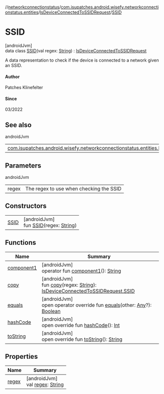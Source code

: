 //[networkconnectionstatus](../../../../index.md)/[com.isupatches.android.wisefy.networkconnectionstatus.entities](../../index.md)/[IsDeviceConnectedToSSIDRequest](../index.md)/[SSID](index.md)

# SSID

[androidJvm]\
data class [SSID](index.md)(val regex: [String](https://kotlinlang.org/api/latest/jvm/stdlib/kotlin/-string/index.html)) : [IsDeviceConnectedToSSIDRequest](../index.md)

A data representation to check if the device is connected to a network given an SSID.

#### Author

Patches Klinefelter

#### Since

03/2022

## See also

androidJvm

| | |
|---|---|
| [com.isupatches.android.wisefy.networkconnectionstatus.entities.IsDeviceConnectedToSSIDRequest](../index.md) |  |

## Parameters

androidJvm

| | |
|---|---|
| regex | The regex to use when checking the SSID |

## Constructors

| | |
|---|---|
| [SSID](-s-s-i-d.md) | [androidJvm]<br>fun [SSID](-s-s-i-d.md)(regex: [String](https://kotlinlang.org/api/latest/jvm/stdlib/kotlin/-string/index.html)) |

## Functions

| Name | Summary |
|---|---|
| [component1](component1.md) | [androidJvm]<br>operator fun [component1](component1.md)(): [String](https://kotlinlang.org/api/latest/jvm/stdlib/kotlin/-string/index.html) |
| [copy](copy.md) | [androidJvm]<br>fun [copy](copy.md)(regex: [String](https://kotlinlang.org/api/latest/jvm/stdlib/kotlin/-string/index.html)): [IsDeviceConnectedToSSIDRequest.SSID](index.md) |
| [equals](../../-is-device-roaming-result/-false/index.md#585090901%2FFunctions%2F1246821712) | [androidJvm]<br>open operator override fun [equals](../../-is-device-roaming-result/-false/index.md#585090901%2FFunctions%2F1246821712)(other: [Any](https://kotlinlang.org/api/latest/jvm/stdlib/kotlin/-any/index.html)?): [Boolean](https://kotlinlang.org/api/latest/jvm/stdlib/kotlin/-boolean/index.html) |
| [hashCode](../../-is-device-roaming-result/-false/index.md#1794629105%2FFunctions%2F1246821712) | [androidJvm]<br>open override fun [hashCode](../../-is-device-roaming-result/-false/index.md#1794629105%2FFunctions%2F1246821712)(): [Int](https://kotlinlang.org/api/latest/jvm/stdlib/kotlin/-int/index.html) |
| [toString](../../-is-device-roaming-result/-false/index.md#1616463040%2FFunctions%2F1246821712) | [androidJvm]<br>open override fun [toString](../../-is-device-roaming-result/-false/index.md#1616463040%2FFunctions%2F1246821712)(): [String](https://kotlinlang.org/api/latest/jvm/stdlib/kotlin/-string/index.html) |

## Properties

| Name | Summary |
|---|---|
| [regex](regex.md) | [androidJvm]<br>val [regex](regex.md): [String](https://kotlinlang.org/api/latest/jvm/stdlib/kotlin/-string/index.html) |
